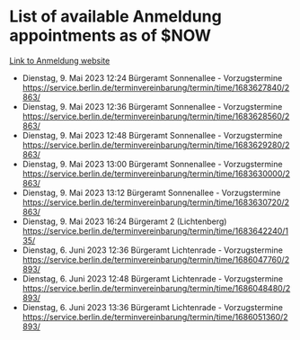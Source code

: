 # List of available Anmeldung appointments as of $NOW
[Link to Anmeldung website](https://service.berlin.de/terminvereinbarung/termin/tag.php?termin=1&anliegen[]=120686&dienstleisterlist=122210,122217,327316,122219,327312,122227,327314,122231,327346,122243,327348,122254,122252,329742,122260,329745,122262,329748,122271,327278,122273,327274,122277,327276,330436,122280,327294,122282,327290,122284,327292,122291,327270,122285,327266,122286,327264,122296,327268,150230,329760,122297,327286,122294,327284,122312,329763,122314,329775,122304,327330,122311,327334,122309,327332,317869,122281,327352,122279,329772,122283,122276,327324,122274,327326,122267,329766,122246,327318,122251,327320,122257,327322,122208,327298,122226,327300&herkunft=http%3A%2F%2Fservice.berlin.de%2Fdienstleistung%2F120686%2F)
- Dienstag, 9. Mai 2023 12:24 Bürgeramt Sonnenallee - Vorzugstermine https://service.berlin.de/terminvereinbarung/termin/time/1683627840/2863/
- Dienstag, 9. Mai 2023 12:36 Bürgeramt Sonnenallee - Vorzugstermine https://service.berlin.de/terminvereinbarung/termin/time/1683628560/2863/
- Dienstag, 9. Mai 2023 12:48 Bürgeramt Sonnenallee - Vorzugstermine https://service.berlin.de/terminvereinbarung/termin/time/1683629280/2863/
- Dienstag, 9. Mai 2023 13:00 Bürgeramt Sonnenallee - Vorzugstermine https://service.berlin.de/terminvereinbarung/termin/time/1683630000/2863/
- Dienstag, 9. Mai 2023 13:12 Bürgeramt Sonnenallee - Vorzugstermine https://service.berlin.de/terminvereinbarung/termin/time/1683630720/2863/
- Dienstag, 9. Mai 2023 16:24 Bürgeramt 2 (Lichtenberg) https://service.berlin.de/terminvereinbarung/termin/time/1683642240/135/
- Dienstag, 6. Juni 2023 12:36 Bürgeramt Lichtenrade - Vorzugstermine https://service.berlin.de/terminvereinbarung/termin/time/1686047760/2893/
- Dienstag, 6. Juni 2023 12:48 Bürgeramt Lichtenrade - Vorzugstermine https://service.berlin.de/terminvereinbarung/termin/time/1686048480/2893/
- Dienstag, 6. Juni 2023 13:36 Bürgeramt Lichtenrade - Vorzugstermine https://service.berlin.de/terminvereinbarung/termin/time/1686051360/2893/
